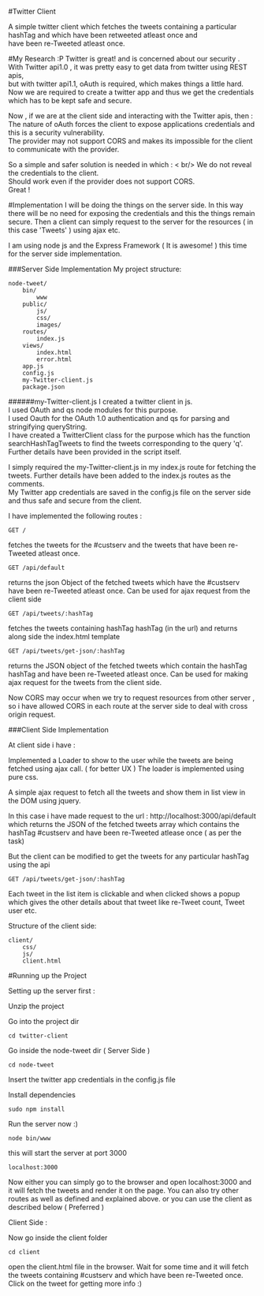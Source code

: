 #Twitter Client
 
A simple twitter client which fetches the tweets containing a particular hashTag and which have been retweeted atleast once and <br/>
have been re-Tweeted atleast once.

#My Research  :P
Twitter is great! and is concerned about our security .<br/>
With Twitter api1.0 , it was pretty easy to get data from twitter using REST apis, <br/>
but with twitter api1.1, oAuth is required, which makes things a little hard.<br/>
Now we are required to create a twitter app and thus we get the credentials which has to be kept safe and secure.<br/>

Now , if we are at the client side and interacting with the Twitter apis, then :<br/>
The nature of oAuth forces the client to expose applications credentials and this is a security vulnerability.<br/>
The provider may not support CORS and makes its impossible for the client to communicate with the provider.<br/>

So a simple and safer solution is needed in which : < br/>
We do not reveal the credentials to the client.<br/>
Should work even if the provider does not support CORS. <br/>
Great !<br/>

#Implementation
I will be doing the things on the server side. In this way there will be no need for exposing the credentials and this the things remain secure.
Then a client can simply request to the server for the resources ( in this case 'Tweets' ) using ajax etc.

I am using node js and the Express Framework ( It is awesome! ) this time for the server side implementation.

###Server Side Implementation
My project structure:<br/>

    node-tweet/
        bin/
            www
        public/
            js/
            css/
            images/
        routes/
            index.js
        views/
            index.html
            error.html
        app.js
        config.js
        my-Twitter-client.js
        package.json
    
    
######my-Twitter-client.js 
I created a twitter client in js.<br/>
I used OAuth and qs node modules for this purpose.<br/>
I used Oauth for the OAuth 1.0 authentication and qs for parsing and stringifying queryString.<br/>
I have created a TwitterClient class for the purpose which has the function searchHashTagTweets to find the tweets corresponding to the 
query 'q'. 
Further details have been provided in the script itself.

I simply required the my-Twitter-client.js in my index.js route for fetching the tweets.
Further details have been added to the index.js routes as the comments.<br/>
My Twitter app credentials are saved in the config.js file on the server side and thus safe and
secure from the client.

I have implemented the following routes :

    GET /
fetches the tweets for the #custserv and the tweets that have been re-Tweeted atleast once.

    GET /api/default
returns the json Object of the fetched tweets which have the #custserv have been re-Tweeted atleast once.
Can be used for ajax request from the client side

    GET /api/tweets/:hashTag
fetches the tweets containing hashTag hashTag (in the url) and returns along side the index.html template

    GET /api/tweets/get-json/:hashTag
returns the JSON object of the fetched tweets which contain the hashTag hashTag and have been re-Tweeted atleast once.
Can be used for making ajax request for the tweets from the client side.

Now CORS may occur when we try to request resources from other server , so i have allowed CORS in each route at the server side to deal with cross origin request.

###Client Side Implementation

At client side i have : 

Implemented a Loader to show to the user while the tweets are being fetched using ajax call. ( for better UX )
The loader is implemented using pure css.

A simple ajax request to fetch all the tweets and show them in list view in the DOM using jquery.

In this case i have made request to the url : http://localhost:3000/api/default
which returns the JSON of the fetched tweets array which contains the hashTag #custserv and have been re-Tweeted atlease once ( as per the task)

But the client can be modified to get the tweets for any particular hashTag using the api 

    GET /api/tweets/get-json/:hashTag

Each tweet in the list item is clickable and when clicked shows a popup which gives the other details about that tweet like re-Tweet count, Tweet user etc.

Structure of the client side:

    client/
        css/
        js/
        client.html 
	

#Running up the Project

Setting up the server first :

Unzip the project

Go into the project dir

    cd twitter-client

Go inside the node-tweet dir ( Server Side )

    cd node-tweet

Insert the twitter app credentials in the config.js file

Install dependencies

    sudo npm install
 
Run the server now :)

    node bin/www
    
this will start the server at port 3000

    localhost:3000
   
Now either you can simply go to the browser and open localhost:3000 and it will fetch the tweets and render it on the page.
You can also try other routes as well as defined and explained above.
or 
you can use the client as described below ( Preferred )

Client Side :

Now go inside the client folder 

	cd client

open the client.html file in the browser.
Wait for some time and it will fetch the tweets containing #custserv and which have been re-Tweeted once.
Click on the tweet for getting more info :)